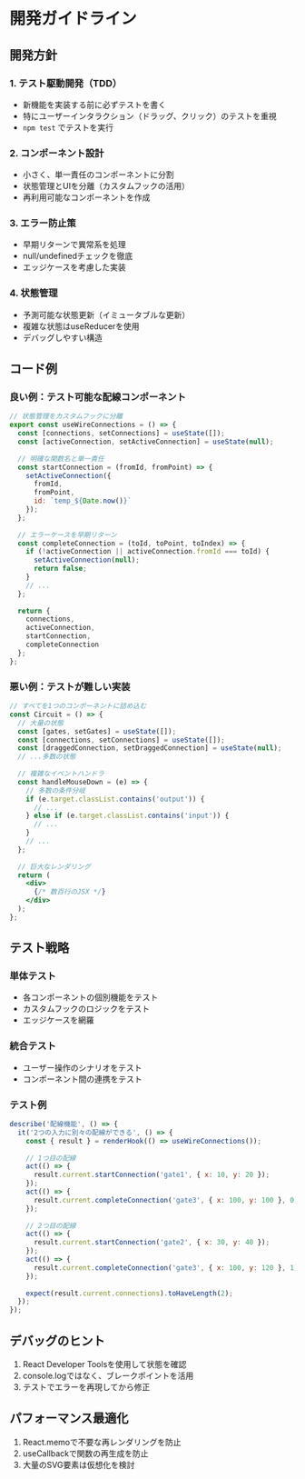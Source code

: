# 開発ガイドライン

## 開発方針

### 1. テスト駆動開発（TDD）
- 新機能を実装する前に必ずテストを書く
- 特にユーザーインタラクション（ドラッグ、クリック）のテストを重視
- `npm test` でテストを実行

### 2. コンポーネント設計
- 小さく、単一責任のコンポーネントに分割
- 状態管理とUIを分離（カスタムフックの活用）
- 再利用可能なコンポーネントを作成

### 3. エラー防止策
- 早期リターンで異常系を処理
- null/undefinedチェックを徹底
- エッジケースを考慮した実装

### 4. 状態管理
- 予測可能な状態更新（イミュータブルな更新）
- 複雑な状態はuseReducerを使用
- デバッグしやすい構造

## コード例

### 良い例：テスト可能な配線コンポーネント
```jsx
// 状態管理をカスタムフックに分離
export const useWireConnections = () => {
  const [connections, setConnections] = useState([]);
  const [activeConnection, setActiveConnection] = useState(null);
  
  // 明確な関数名と単一責任
  const startConnection = (fromId, fromPoint) => {
    setActiveConnection({
      fromId,
      fromPoint,
      id: `temp_${Date.now()}`
    });
  };
  
  // エラーケースを早期リターン
  const completeConnection = (toId, toPoint, toIndex) => {
    if (!activeConnection || activeConnection.fromId === toId) {
      setActiveConnection(null);
      return false;
    }
    // ...
  };
  
  return {
    connections,
    activeConnection,
    startConnection,
    completeConnection
  };
};
```

### 悪い例：テストが難しい実装
```jsx
// すべてを1つのコンポーネントに詰め込む
const Circuit = () => {
  // 大量の状態
  const [gates, setGates] = useState([]);
  const [connections, setConnections] = useState([]);
  const [draggedConnection, setDraggedConnection] = useState(null);
  // ...多数の状態
  
  // 複雑なイベントハンドラ
  const handleMouseDown = (e) => {
    // 多数の条件分岐
    if (e.target.classList.contains('output')) {
      // ...
    } else if (e.target.classList.contains('input')) {
      // ...
    }
    // ...
  };
  
  // 巨大なレンダリング
  return (
    <div>
      {/* 数百行のJSX */}
    </div>
  );
};
```

## テスト戦略

### 単体テスト
- 各コンポーネントの個別機能をテスト
- カスタムフックのロジックをテスト
- エッジケースを網羅

### 統合テスト
- ユーザー操作のシナリオをテスト
- コンポーネント間の連携をテスト

### テスト例
```jsx
describe('配線機能', () => {
  it('2つの入力に別々の配線ができる', () => {
    const { result } = renderHook(() => useWireConnections());
    
    // 1つ目の配線
    act(() => {
      result.current.startConnection('gate1', { x: 10, y: 20 });
    });
    act(() => {
      result.current.completeConnection('gate3', { x: 100, y: 100 }, 0);
    });
    
    // 2つ目の配線
    act(() => {
      result.current.startConnection('gate2', { x: 30, y: 40 });
    });
    act(() => {
      result.current.completeConnection('gate3', { x: 100, y: 120 }, 1);
    });
    
    expect(result.current.connections).toHaveLength(2);
  });
});
```

## デバッグのヒント

1. React Developer Toolsを使用して状態を確認
2. console.logではなく、ブレークポイントを活用
3. テストでエラーを再現してから修正

## パフォーマンス最適化

1. React.memoで不要な再レンダリングを防止
2. useCallbackで関数の再生成を防止
3. 大量のSVG要素は仮想化を検討
